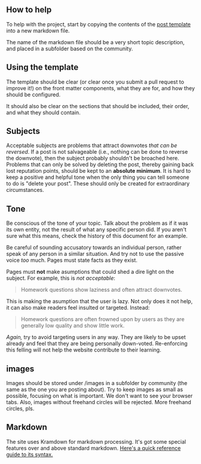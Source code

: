 ## How to help

To help with the project, start by copying the contents of the [post template](https://github.com/WillSullivan/idownvotedbecause/blob/master/posttemplate.txt) into a new markdown file.

The name of the markdown file should be a very short topic description, and placed in a subfolder based on the community.

## Using the template

The template should be clear (or clear once you submit a pull request to improve it!) on the front matter components, what they are for, and how they should be configured.

It should also be clear on the sections that should be included, their order, and what they should contain.

## Subjects

Acceptable subjects are problems that attract downvotes *that can be reversed*.  If a post is not salvageable (i.e., nothing can be done to reverse the downvote), then the subject probably shouldn't be broached here.  Problems that can only be solved by deleting the post, thereby gaining back lost reputation points, should be kept to an **absolute minimum**.  It is hard to keep a positive and helpful tone when the only thing you can tell someone to do is "delete your post".  These should only be created for extraordinary circumstances.

## Tone

Be conscious of the tone of your topic. Talk about the problem as if it was its own entity, not the result of what any specific person did. If you aren't sure what this means, check the history of this document for an example. 

Be careful of sounding accusatory towards an individual person, rather speak of any person in a similar situation. And try not to use the passive voice _too_ much. Pages must state facts as they exist.

Pages must **not** make asumptions that could shed a dire light on the subject. For example, this is _not acceptable_:

> Homework questions show laziness and often attract downvotes.

This is making the asumption that the user is lazy. Not only does it not help, it can also make readers feel insulted or targeted. Instead:

> Homework questions are often frowned upon by users as they are generally low quality and show little work.

_Again,_ try to avoid targeting users in any way. They are likely to be upset already and feel that they are being personally down-voted. Re-enforcing this felling will not help the website contribute to their learning.

## images

Images should be stored under /images in a subfolder by community (the same as the one you are posting about). Try to keep images as small as possible, focusing on what is important. We don't want to see your browser tabs. Also, images without freehand circles will be rejected. More freehand circles, pls.

## Markdown
The site uses Kramdown for markdown processing. It's got some special features over and above standard markdown. [Here's a quick reference guide to its syntax.](https://kramdown.gettalong.org/quickref.html#html-elements-1)

